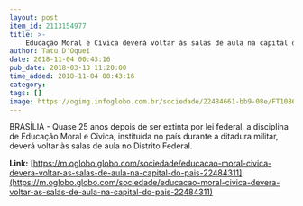 ```yaml
---
layout: post
item_id: 2113154977
title: >-
    Educação Moral e Cívica deverá voltar às salas de aula na capital do país
author: Tatu D'Oquei
date: 2018-11-04 00:43:16
pub_date: 2018-03-13 11:20:00
time_added: 2018-11-04 00:43:16
category: 
tags: []
image: https://ogimg.infoglobo.com.br/sociedade/22484661-bb9-08e/FT1086A/652/O-deputado-distrital-Raimundo-Ribeiro-autor-da-lei.jpg
---
```


BRASÍLIA - Quase 25 anos depois de ser extinta por lei federal, a disciplina de Educação Moral e Cívica, instituída no país durante a ditadura militar, deverá voltar às salas de aula no Distrito Federal.

**Link:** [https://m.oglobo.globo.com/sociedade/educacao-moral-civica-devera-voltar-as-salas-de-aula-na-capital-do-pais-22484311](https://m.oglobo.globo.com/sociedade/educacao-moral-civica-devera-voltar-as-salas-de-aula-na-capital-do-pais-22484311)

